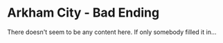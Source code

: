 # Arkham City - Bad Ending

There doesn't seem to be any content here. If only somebody filled it in...
